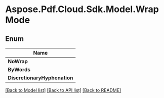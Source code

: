 # Aspose.Pdf.Cloud.Sdk.Model.WrapMode


## Enum

| Name |
|------------|
|**NoWrap**| 
|**ByWords**| 
|**DiscretionaryHyphenation**| 


[[Back to Model list]](../README.md#documentation-for-models) [[Back to API list]](../README.md#documentation-for-api-endpoints) [[Back to README]](../README.md)

